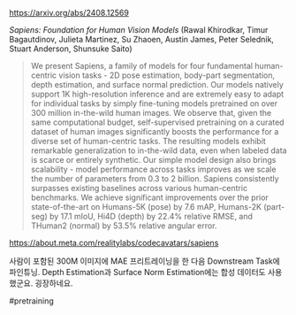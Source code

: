 https://arxiv.org/abs/2408.12569

*Sapiens: Foundation for Human Vision Models* (Rawal Khirodkar, Timur Bagautdinov, Julieta Martinez, Su Zhaoen, Austin James, Peter Selednik, Stuart Anderson, Shunsuke Saito)

> We present Sapiens, a family of models for four fundamental human-centric vision tasks - 2D pose estimation, body-part segmentation, depth estimation, and surface normal prediction. Our models natively support 1K high-resolution inference and are extremely easy to adapt for individual tasks by simply fine-tuning models pretrained on over 300 million in-the-wild human images. We observe that, given the same computational budget, self-supervised pretraining on a curated dataset of human images significantly boosts the performance for a diverse set of human-centric tasks. The resulting models exhibit remarkable generalization to in-the-wild data, even when labeled data is scarce or entirely synthetic. Our simple model design also brings scalability - model performance across tasks improves as we scale the number of parameters from 0.3 to 2 billion. Sapiens consistently surpasses existing baselines across various human-centric benchmarks. We achieve significant improvements over the prior state-of-the-art on Humans-5K (pose) by 7.6 mAP, Humans-2K (part-seg) by 17.1 mIoU, Hi4D (depth) by 22.4% relative RMSE, and THuman2 (normal) by 53.5% relative angular error.

https://about.meta.com/realitylabs/codecavatars/sapiens

사람이 포함된 300M 이미지에 MAE 프리트레이닝을 한 다음 Downstream Task에 파인튜닝. Depth Estimation과 Surface Norm Estimation에는 합성 데이터도 사용했군요. 굉장하네요.

#pretraining 